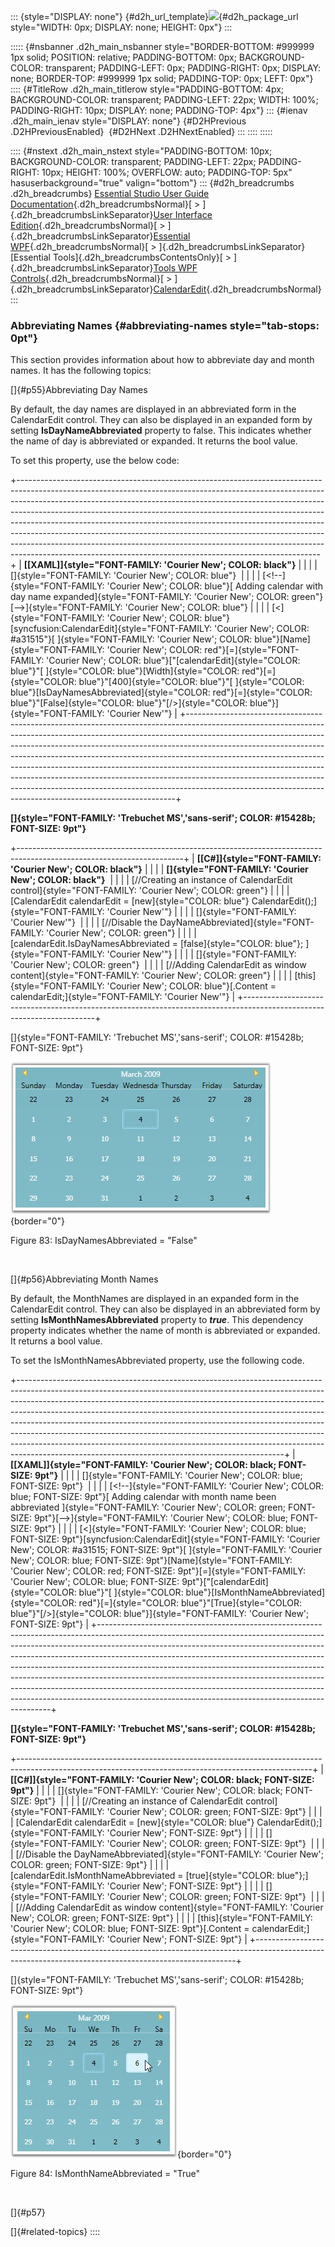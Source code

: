 ::: {style="DISPLAY: none"}
[](ms-xhelp:///?Id=d2h_url_template){#d2h_url_template}![](!package_url!){#d2h_package_url style="WIDTH: 0px; DISPLAY: none; HEIGHT: 0px"}
:::

::::: {#nsbanner .d2h_main_nsbanner style="BORDER-BOTTOM: #999999 1px solid; POSITION: relative; PADDING-BOTTOM: 0px; BACKGROUND-COLOR: transparent; PADDING-LEFT: 0px; PADDING-RIGHT: 0px; DISPLAY: none; BORDER-TOP: #999999 1px solid; PADDING-TOP: 0px; LEFT: 0px"}
:::: {#TitleRow .d2h_main_titlerow style="PADDING-BOTTOM: 4px; BACKGROUND-COLOR: transparent; PADDING-LEFT: 22px; WIDTH: 100%; PADDING-RIGHT: 10px; DISPLAY: none; PADDING-TOP: 4px"}
::: {#ienav .d2h_main_ienav style="DISPLAY: none"}
[](ms-xhelp:///?Id=217c5365-a824-4d28-89e3-79279a3eece4){#D2HPrevious .D2HPreviousEnabled}  [](ms-xhelp:///?Id=5d60b7f7-e1cb-4246-94a1-af8b82e03fbd){#D2HNext .D2HNextEnabled}
:::
::::
:::::

:::: {#nstext .d2h_main_nstext style="PADDING-BOTTOM: 10px; BACKGROUND-COLOR: transparent; PADDING-LEFT: 22px; PADDING-RIGHT: 10px; HEIGHT: 100%; OVERFLOW: auto; PADDING-TOP: 5px" hasuserbackground="true" valign="bottom"}
::: {#d2h_breadcrumbs .d2h_breadcrumbs}
[Essential Studio User Guide Documentation](ms-xhelp:///?Id=12457748-09e3-4d74-a240-8e049cedf030){.d2h_breadcrumbsNormal}[ \> ]{.d2h_breadcrumbsLinkSeparator}[User Interface Edition](ms-xhelp:///?Id=c29296b7-531c-413b-a0ec-488ca1f7f669){.d2h_breadcrumbsNormal}[ \> ]{.d2h_breadcrumbsLinkSeparator}[Essential WPF](ms-xhelp:///?Id=7f4f82c5-151c-4262-94d0-75c4626c77bc){.d2h_breadcrumbsNormal}[ \> ]{.d2h_breadcrumbsLinkSeparator}[Essential Tools]{.d2h_breadcrumbsContentsOnly}[ \> ]{.d2h_breadcrumbsLinkSeparator}[Tools WPF Controls](ms-xhelp:///?Id=2ea58a12-9426-4a63-96b4-89eb80232c2c){.d2h_breadcrumbsNormal}[ \> ]{.d2h_breadcrumbsLinkSeparator}[CalendarEdit](ms-xhelp:///?Id=5d3ec42c-5002-4b8d-8fc2-6c8c0aa19ede){.d2h_breadcrumbsNormal}
:::

### Abbreviating Names {#abbreviating-names style="tab-stops: 0pt"}

This section provides information about how to abbreviate day and month names. It has the following topics:

[]{#p55}Abbreviating Day Names

By default, the day names are displayed in an abbreviated form in the CalendarEdit control. They can also be displayed in an expanded form by setting **IsDayNameAbbreviated** property to false. This indicates whether the name of day is abbreviated or expanded. It returns the bool value.

To set this property, use the below code:

+---------------------------------------------------------------------------------------------------------------------------------------------------------------------------------------------------------------------------------------------------------------------------------------------------------------------------------------------------------------------------------------------------------------------------------------------------------------------------------------------------------------------------------------------------------------------------------------------------------------------------------------------+
| **[\[XAML\]]{style="FONT-FAMILY: 'Courier New'; COLOR: black"}**                                                                                                                                                                                                                                                                                                                                                                                                                                                                                                                                                                            |
|                                                                                                                                                                                                                                                                                                                                                                                                                                                                                                                                                                                                                                             |
| []{style="FONT-FAMILY: 'Courier New'; COLOR: blue"}                                                                                                                                                                                                                                                                                                                                                                                                                                                                                                                                                                                         |
|                                                                                                                                                                                                                                                                                                                                                                                                                                                                                                                                                                                                                                             |
| [\<!\--]{style="FONT-FAMILY: 'Courier New'; COLOR: blue"}[ Adding calendar with day name expanded]{style="FONT-FAMILY: 'Courier New'; COLOR: green"}[\--\>]{style="FONT-FAMILY: 'Courier New'; COLOR: blue"}                                                                                                                                                                                                                                                                                                                                                                                                                                |
|                                                                                                                                                                                                                                                                                                                                                                                                                                                                                                                                                                                                                                             |
| [\<]{style="FONT-FAMILY: 'Courier New'; COLOR: blue"}[syncfusion:CalendarEdit]{style="FONT-FAMILY: 'Courier New'; COLOR: #a31515"}[ ]{style="FONT-FAMILY: 'Courier New'; COLOR: blue"}[Name]{style="FONT-FAMILY: 'Courier New'; COLOR: red"}[=]{style="FONT-FAMILY: 'Courier New'; COLOR: blue"}[\"[calendarEdit]{style="COLOR: blue"}\"[ ]{style="COLOR: blue"}[Width]{style="COLOR: red"}[=]{style="COLOR: blue"}\"[400]{style="COLOR: blue"}\"[ ]{style="COLOR: blue"}[IsDayNamesAbbreviated]{style="COLOR: red"}[=]{style="COLOR: blue"}\"[False]{style="COLOR: blue"}\"[/\>]{style="COLOR: blue"}]{style="FONT-FAMILY: 'Courier New'"} |
+---------------------------------------------------------------------------------------------------------------------------------------------------------------------------------------------------------------------------------------------------------------------------------------------------------------------------------------------------------------------------------------------------------------------------------------------------------------------------------------------------------------------------------------------------------------------------------------------------------------------------------------------+

**[]{style="FONT-FAMILY: 'Trebuchet MS','sans-serif'; COLOR: #15428b; FONT-SIZE: 9pt"}** 

+-----------------------------------------------------------------------------------------------------------------------+
| **[\[C#\]]{style="FONT-FAMILY: 'Courier New'; COLOR: black"}**                                                        |
|                                                                                                                       |
| **[]{style="FONT-FAMILY: 'Courier New'; COLOR: black"}**                                                              |
|                                                                                                                       |
| [//Creating an instance of CalendarEdit control]{style="FONT-FAMILY: 'Courier New'; COLOR: green"}                    |
|                                                                                                                       |
| [CalendarEdit calendarEdit = [new]{style="COLOR: blue"} CalendarEdit();]{style="FONT-FAMILY: 'Courier New'"}          |
|                                                                                                                       |
| []{style="FONT-FAMILY: 'Courier New'"}                                                                                |
|                                                                                                                       |
| [//Disable the DayNameAbbreviated]{style="FONT-FAMILY: 'Courier New'; COLOR: green"}                                  |
|                                                                                                                       |
| [calendarEdit.IsDayNamesAbbreviated = [false]{style="COLOR: blue"}; ]{style="FONT-FAMILY: 'Courier New'"}             |
|                                                                                                                       |
| []{style="FONT-FAMILY: 'Courier New'; COLOR: green"}                                                                  |
|                                                                                                                       |
| [//Adding CalendarEdit as window content]{style="FONT-FAMILY: 'Courier New'; COLOR: green"}                           |
|                                                                                                                       |
| [this]{style="FONT-FAMILY: 'Courier New'; COLOR: blue"}[.Content = calendarEdit;]{style="FONT-FAMILY: 'Courier New'"} |
+-----------------------------------------------------------------------------------------------------------------------+

[]{style="FONT-FAMILY: 'Trebuchet MS','sans-serif'; COLOR: #15428b; FONT-SIZE: 9pt"} 

![](ImagesExt/image30_87.jpg){border="0"}

Figure 83: IsDayNamesAbbreviated = \"False\"

 

[]{#p56}Abbreviating Month Names

By default, the MonthNames are displayed in an expanded form in the CalendarEdit control. They can also be displayed in an abbreviated form by setting **IsMonthNamesAbbreviated** property to ***true***. This dependency property indicates whether the name of month is abbreviated or expanded. It returns a bool value.

To set the IsMonthNamesAbbreviated property, use the following code.

+------------------------------------------------------------------------------------------------------------------------------------------------------------------------------------------------------------------------------------------------------------------------------------------------------------------------------------------------------------------------------------------------------------------------------------------------------------------------------------------------------------------------------------------------------------------------------------------------------------------------------------+
| **[\[XAML\]]{style="FONT-FAMILY: 'Courier New'; COLOR: black; FONT-SIZE: 9pt"}**                                                                                                                                                                                                                                                                                                                                                                                                                                                                                                                                                   |
|                                                                                                                                                                                                                                                                                                                                                                                                                                                                                                                                                                                                                                    |
| []{style="FONT-FAMILY: 'Courier New'; COLOR: blue; FONT-SIZE: 9pt"}                                                                                                                                                                                                                                                                                                                                                                                                                                                                                                                                                                |
|                                                                                                                                                                                                                                                                                                                                                                                                                                                                                                                                                                                                                                    |
| [\<!\--]{style="FONT-FAMILY: 'Courier New'; COLOR: blue; FONT-SIZE: 9pt"}[ Adding calendar with month name been abbreviated ]{style="FONT-FAMILY: 'Courier New'; COLOR: green; FONT-SIZE: 9pt"}[\--\>]{style="FONT-FAMILY: 'Courier New'; COLOR: blue; FONT-SIZE: 9pt"}                                                                                                                                                                                                                                                                                                                                                            |
|                                                                                                                                                                                                                                                                                                                                                                                                                                                                                                                                                                                                                                    |
| [\<]{style="FONT-FAMILY: 'Courier New'; COLOR: blue; FONT-SIZE: 9pt"}[syncfusion:CalendarEdit]{style="FONT-FAMILY: 'Courier New'; COLOR: #a31515; FONT-SIZE: 9pt"}[ ]{style="FONT-FAMILY: 'Courier New'; COLOR: blue; FONT-SIZE: 9pt"}[Name]{style="FONT-FAMILY: 'Courier New'; COLOR: red; FONT-SIZE: 9pt"}[=]{style="FONT-FAMILY: 'Courier New'; COLOR: blue; FONT-SIZE: 9pt"}[\"[calendarEdit]{style="COLOR: blue"}\"[ ]{style="COLOR: blue"}[IsMonthNameAbbreviated]{style="COLOR: red"}[=]{style="COLOR: blue"}\"[True]{style="COLOR: blue"}\"[/\>]{style="COLOR: blue"}]{style="FONT-FAMILY: 'Courier New'; FONT-SIZE: 9pt"} |
+------------------------------------------------------------------------------------------------------------------------------------------------------------------------------------------------------------------------------------------------------------------------------------------------------------------------------------------------------------------------------------------------------------------------------------------------------------------------------------------------------------------------------------------------------------------------------------------------------------------------------------+

**[]{style="FONT-FAMILY: 'Trebuchet MS','sans-serif'; COLOR: #15428b; FONT-SIZE: 9pt"}** 

+-------------------------------------------------------------------------------------------------------------------------------------------------------+
| **[\[C#\]]{style="FONT-FAMILY: 'Courier New'; COLOR: black; FONT-SIZE: 9pt"}**                                                                        |
|                                                                                                                                                       |
| []{style="FONT-FAMILY: 'Courier New'; COLOR: black; FONT-SIZE: 9pt"}                                                                                  |
|                                                                                                                                                       |
| [//Creating an instance of CalendarEdit control]{style="FONT-FAMILY: 'Courier New'; COLOR: green; FONT-SIZE: 9pt"}                                    |
|                                                                                                                                                       |
| [CalendarEdit calendarEdit = [new]{style="COLOR: blue"} CalendarEdit();]{style="FONT-FAMILY: 'Courier New'; FONT-SIZE: 9pt"}                          |
|                                                                                                                                                       |
| []{style="FONT-FAMILY: 'Courier New'; COLOR: green; FONT-SIZE: 9pt"}                                                                                  |
|                                                                                                                                                       |
| [//Disable the DayNameAbbreviated]{style="FONT-FAMILY: 'Courier New'; COLOR: green; FONT-SIZE: 9pt"}                                                  |
|                                                                                                                                                       |
| [calendarEdit.IsMonthNameAbbreviated = [true]{style="COLOR: blue"};]{style="FONT-FAMILY: 'Courier New'; FONT-SIZE: 9pt"}                              |
|                                                                                                                                                       |
| []{style="FONT-FAMILY: 'Courier New'; COLOR: green; FONT-SIZE: 9pt"}                                                                                  |
|                                                                                                                                                       |
| [//Adding CalendarEdit as window content]{style="FONT-FAMILY: 'Courier New'; COLOR: green; FONT-SIZE: 9pt"}                                           |
|                                                                                                                                                       |
| [this]{style="FONT-FAMILY: 'Courier New'; COLOR: blue; FONT-SIZE: 9pt"}[.Content = calendarEdit;]{style="FONT-FAMILY: 'Courier New'; FONT-SIZE: 9pt"} |
+-------------------------------------------------------------------------------------------------------------------------------------------------------+

[]{style="FONT-FAMILY: 'Trebuchet MS','sans-serif'; COLOR: #15428b; FONT-SIZE: 9pt"} 

![](ImagesExt/image30_88.jpg){border="0"}

Figure 84: IsMonthNameAbbreviated = \"True\"

 

[]{#p57} 

[]{#related-topics}
::::
